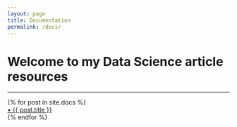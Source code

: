 ```yaml
---
layout: page
title: Documentation
permalink: /docs/
---
```


# Welcome to my Data Science article resources 

<div class="section-index">
    <hr class="panel-line">
    {% for post in site.docs  %}        
    <div class="entry">
    <a href="{{ post.url | prepend: site.baseurl }}">&#149; {{ post.title }}</a>
    <!-- <p>{{ post.description }}</p> -->
    </div>{% endfor %}
</div>
